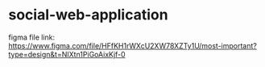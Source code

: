 # social-web-application
figma file link: https://www.figma.com/file/HFfKH1rWXcU2XW78XZTy1U/most-important?type=design&t=NIXtn1PiGoAixKjf-0
